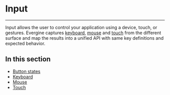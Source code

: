 # Input
---
Input allows the user to control your application using a device, touch, or gestures. Evergine captures [keyboard](keyboard.md), [mouse](mouse.md) and [touch](touch.md) from the different surface and map the results into a unified API with same key definitions and expected behavior.

## In this section
* [Button states](button_states.md)
* [Keyboard](keyboard.md)
* [Mouse](mouse.md)
* [Touch](touch.md)
